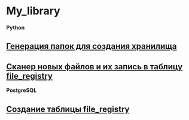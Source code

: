 # My_library

**Python**
## [Генерация папок для создания хранилища](https://github.com/KKKuznetsov/folder_generator_python)
## [Сканер новых файлов и их запись в таблицу file_registry](https://github.com/KKKuznetsov/Python_Scanner)

**PostgreSQL**
## [Создание таблицы file_registry](https://github.com/KKKuznetsov/Create_table_file_registry_PostgreSQL)
